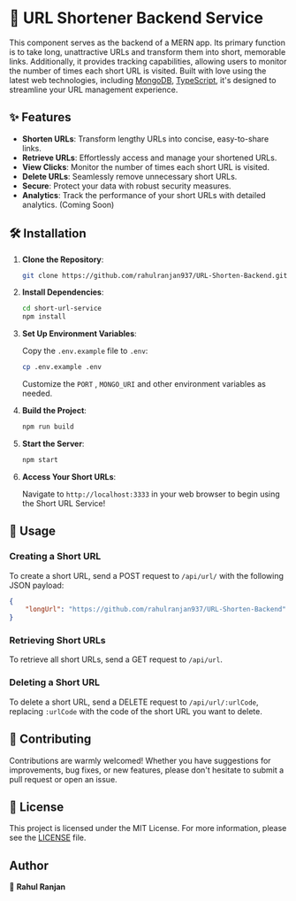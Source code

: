 # 🚀 URL Shortener Backend Service

This component serves as the backend of a MERN app. Its primary function is to take long, unattractive URLs and transform them into short, memorable links. Additionally, it provides tracking capabilities, allowing users to monitor the number of times each short URL is visited. Built with love using the latest web technologies, including [MongoDB](https://www.mongodb.com/), [TypeScript](https://www.typescriptlang.org/), it's designed to streamline your URL management experience.

## ✨ Features

- **Shorten URLs**: Transform lengthy URLs into concise, easy-to-share links.
- **Retrieve URLs**: Effortlessly access and manage your shortened URLs.
- **View Clicks**: Monitor the number of times each short URL is visited.
- **Delete URLs**: Seamlessly remove unnecessary short URLs.
- **Secure**: Protect your data with robust security measures.
- **Analytics**: Track the performance of your short URLs with detailed analytics. (Coming Soon)

## 🛠️ Installation

1. **Clone the Repository**:

    ```bash
    git clone https://github.com/rahulranjan937/URL-Shorten-Backend.git
    ```

2. **Install Dependencies**:

    ```bash
    cd short-url-service
    npm install
    ```

3. **Set Up Environment Variables**:

    Copy the `.env.example` file to `.env`:

    ```bash
    cp .env.example .env
    ```

    Customize the `PORT` , `MONGO_URI` and other environment variables as needed.

4. **Build the Project**:

    ```bash
    npm run build
    ```

5. **Start the Server**:

    ```bash
    npm start
    ```

6. **Access Your Short URLs**:

    Navigate to `http://localhost:3333` in your web browser to begin using the Short URL Service!

## 🚀 Usage

### Creating a Short URL

To create a short URL, send a POST request to `/api/url/` with the following JSON payload:

```json
{
    "longUrl": "https://github.com/rahulranjan937/URL-Shorten-Backend"
}
```

### Retrieving Short URLs

To retrieve all short URLs, send a GET request to `/api/url`.

### Deleting a Short URL

To delete a short URL, send a DELETE request to `/api/url/:urlCode`, replacing `:urlCode` with the code of the short URL you want to delete.

## 🤝 Contributing

Contributions are warmly welcomed! Whether you have suggestions for improvements, bug fixes, or new features, please don't hesitate to submit a pull request or open an issue.

## 📄 License

This project is licensed under the MIT License. For more information, please see the [LICENSE](LICENSE) file.

## Author

👤 **Rahul Ranjan**
